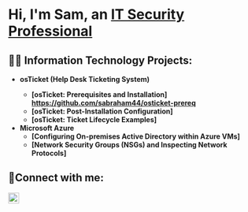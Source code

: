 <h1>Hi, I'm Sam, an <a href="https://linkedin.com/in/samuiel-abraham">IT Security Professional</a></h1>

<h2>👨‍💻 Information Technology Projects:</h2>

- <b>osTicket (Help Desk Ticketing System)
  - [osTicket: Prerequisites and Installation] https://github.com/sabraham44/osticket-prereq
  - [osTicket: Post-Installation Configuration]
  - [osTicket: Ticket Lifecycle Examples]
- <b>Microsoft Azure</b>
  - [Configuring On-premises Active Directory within Azure VMs]
  - [Network Security Groups (NSGs) and Inspecting Network Protocols]

<h2>🤳Connect with me:</h2>

[<img align="left" alt="Josh | LinkedIn" width="22px" src="https://cdn.jsdelivr.net/npm/simple-icons@v3/icons/linkedin.svg" />][linkedin]

[linkedin]:https://www.linkedin.com/in/samuiel-abraham/
